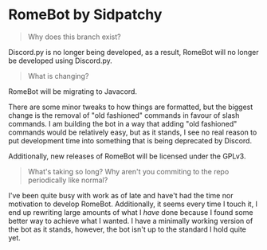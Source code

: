 # RomeBot by Sidpatchy
> Why does this branch exist?

Discord.py is no longer being developed, as a result, RomeBot will no longer be developed using Discord.py.

> What is changing?

RomeBot will be migrating to Javacord.

There are some minor tweaks to how things are formatted, but the biggest change is the removal of "old fashioned" commands in favour of slash commands. I am building the bot in a way that adding "old fashioned" commands would be relatively easy, but as it stands, I see no real reason to put development time into something that is being deprecated by Discord.

Additionally, new releases of RomeBot will be licensed under the GPLv3.

> What's taking so long? Why aren't you commiting to the repo periodically like normal?

I've been quite busy with work as of late and have't had the time nor motivation to develop RomeBot. Additionally, it seems every time I touch it, I end up rewriting large amounts of what I *have* done because I found some better way to achieve what I wanted. I have a minimally working version of the bot as it stands, however, the bot isn't up to the standard I hold quite yet.
